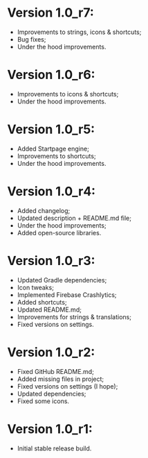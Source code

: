 # Version 1.0_r7:
- Improvements to strings, icons & shortcuts;
- Bug fixes;
- Under the hood improvements.

# Version 1.0_r6:
- Improvements to icons & shortcuts;
- Under the hood improvements.

# Version 1.0_r5:
- Added Startpage engine;
- Improvements to shortcuts;
- Under the hood improvements.

# Version 1.0_r4:
- Added changelog;
- Updated description + README.md file;
- Under the hood improvements;
- Added open-source libraries.

# Version 1.0_r3:
- Updated Gradle dependencies;
- Icon tweaks;
- Implemented Firebase Crashlytics;
- Added shortcuts;
- Updated README.md;
- Improvements for strings & translations;
- Fixed versions on settings.

# Version 1.0_r2:
- Fixed GitHub README.md;
- Added missing files in project;
- Fixed versions on settings (I hope);
- Updated dependencies;
- Fixed some icons.

# Version 1.0_r1:
- Initial stable release build.